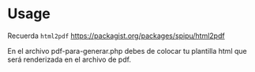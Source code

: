 # Usage

Recuerda ```html2pdf```
https://packagist.org/packages/spipu/html2pdf


En el archivo pdf-para-generar.php debes de colocar tu plantilla html que será renderizada en el archivo de pdf.
